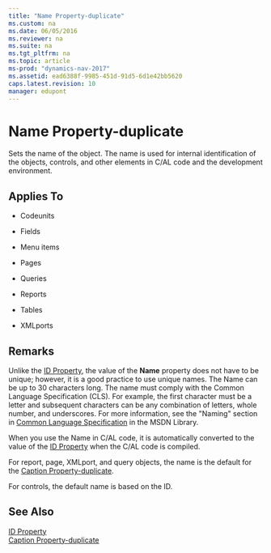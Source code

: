 ```yaml
---
title: "Name Property-duplicate"
ms.custom: na
ms.date: 06/05/2016
ms.reviewer: na
ms.suite: na
ms.tgt_pltfrm: na
ms.topic: article
ms-prod: "dynamics-nav-2017"
ms.assetid: ead6388f-9985-451d-91d5-6d1e42bb5620
caps.latest.revision: 10
manager: edupont
---
```

# Name Property-duplicate
Sets the name of the object. The name is used for internal identification of the objects, controls, and other elements in C/AL code and the development environment.  
  
## Applies To  
  
-   Codeunits  
  
-   Fields  
  
-   Menu items  
  
-   Pages  
  
-   Queries  
  
-   Reports  
  
-   Tables  
  
-   XMLports  
  
## Remarks  
 Unlike the [ID Property](ID-Property.md), the value of the **Name** property does not have to be unique; however, it is a good practice to use unique names. The Name can be up to 30 characters long. The name must comply with the Common Language Specification \(CLS\). For example, the first character must be a letter and subsequent characters can be any combination of letters, whole number, and underscores. For more information, see the "Naming" section in [Common Language Specification](http://go.microsoft.com/fwlink/?LinkId=193144) in the MSDN Library.  
  
 When you use the Name in C/AL code, it is automatically converted to the value of the [ID Property](ID-Property.md) when the C/AL code is compiled.  
  
 For report, page, XMLport, and query objects, the name is the default for the [Caption Property-duplicate](Caption-Property-duplicate.md).  
  
 For controls, the default name is based on the ID.  
  
## See Also  
 [ID Property](ID-Property.md)   
 [Caption Property-duplicate](Caption-Property-duplicate.md)